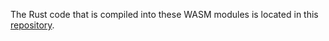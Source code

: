 The Rust code that is compiled into these WASM modules is located in this [repository](https://github.com/Forpee/example_wasms).
